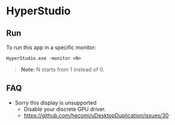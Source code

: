 # HyperStudio

## Run

To run this app in a specific monitor:

```
HyperStudio.exe -monitor <N>
```

> **Note**: N starts from 1 instead of 0.

## FAQ

- Sorry this display is unsupported
  - Disable your discrete GPU driver.
  - https://github.com/hecomi/uDesktopDuplication/issues/30
